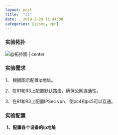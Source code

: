 ```yaml
---
layout: post
title:  "cs"
date:   2019-2-28 11:44:00
categories: [ipsec, vpn]
---
```


### 实验拓扑

![@拓扑图 | center ](E:\SourceCode\GitHub\98chenxi.github.io\static\img\_posts\1551236715390.png)

### 实验需求

1、 根据图示配置ip地址。

2、在R1和R3上配置默认路由，确保公网连通性。

3、在R1和R3上配置IPSec vpn，使pc4和pc5可以互通。

### 实验配置

​	**1、配置各个设备的ip地址**



